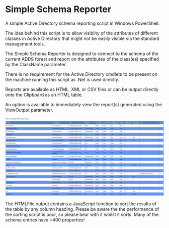 # Simple Schema Reporter
A simple Active Directory schema reporting script in Windows PowerShell.

The idea behind this script is to allow visibilty of the attributes of different classes in Active
Directory that might not be easily visible via the standard management tools.

The Simple Schema Reporter is designed to connect to the schema of the current ADDS forest
and report on the attributes of the class(es) specified by the ClassName parameter.

There is no requirement for the Active Directory cmdlets to be present on the machine running this
script as .Net is used directly.

Reports are available as HTML, XML or CSV files or can be output directly onto the Clipboard as an HTML table.

An option is available to immediately view the report(s) generated using the ViewOutput parameter.

![Screenshot of HTML report](SimpleSchemaReporter.png)

The HTMLFile output contains a JavaScript function to sort the results of the table by any column heading.
Please be aware the the performance of the sorting script is poor, so please bear with it whilst it sorts.
Many of the schema entries have ~400 properties!
